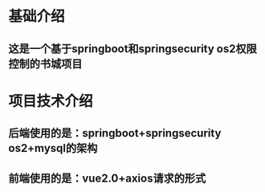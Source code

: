 基础介绍
===
这是一个基于springboot和springsecurity os2权限控制的书城项目
---
项目技术介绍
===
后端使用的是：springboot+springsecurity os2+mysql的架构
---
前端使用的是：vue2.0+axios请求的形式
---
